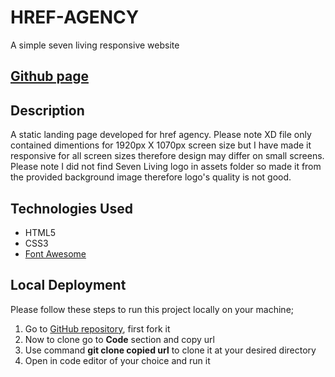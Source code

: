 # HREF-AGENCY



A simple seven living responsive website

 ## [Github page](https://harmonykerry.github.io/HREF-AGENCY/) 

 ## Description

A static landing page developed for href agency. Please note XD file only contained dimentions for 1920px X 1070px screen size but I have made it responsive for all screen sizes therefore design may differ on small screens.
Please note I did not find Seven Living logo in assets folder so made it from the provided background image therefore logo's quality is not good.

## Technologies Used

- HTML5
- CSS3
- [Font Awesome](https://fontawesome.com/)

## Local Deployment

Please follow these steps to run this project locally on your machine;

1. Go to [GitHub repository](https://github.com/harmonykerry/HREF-AGENCY), first fork it
2. Now to clone go to **Code** section and copy url
3. Use command **git clone copied url** to clone it at your desired directory
4. Open in code editor of your choice and run it

